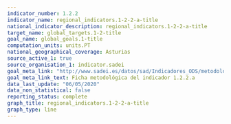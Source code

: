```yaml
---
indicator_number: 1.2.2
indicator_name: regional_indicators.1-2-2-a-title
national_indicator_description: regional_indicators.1-2-2-a-title
target_name: global_targets.1-2-title
goal_name: global_goals.1-title
computation_units: units.PT
national_geographical_coverage: Asturias
source_active_1: true
source_organisation_1: indicator.sadei
goal_meta_link: "http://www.sadei.es/datos/sad/Indicadores_ODS/metodologia/1.2.2.a.pdf"
goal_meta_link_text: Ficha metodológica del indicador 1.2.2.a
data_last_update: "06/05/2020"
data_non_statistical: false
reporting_status: complete
graph_title: regional_indicators.1-2-2-a-title
graph_type: line
---
```


